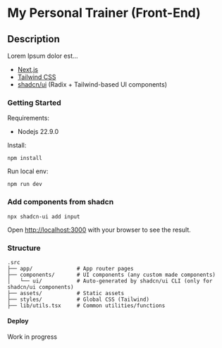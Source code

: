 # My Personal Trainer (Front-End)

## Description

Lorem Ipsum dolor est...


- [Next.js](https://nextjs.org/)
- [Tailwind CSS](https://tailwindcss.com/)
- [shadcn/ui](https://ui.shadcn.com/) (Radix + Tailwind-based UI components)

### Getting Started

Requirements:
- Nodejs 22.9.0

Install:

```
npm install
```
Run local env:
```
npm run dev
```

### Add components from shadcn

```
npx shadcn-ui add input
```


Open [http://localhost:3000](http://localhost:3000) with your browser to see the result.

### Structure

```
.src
├── app/              # App router pages
├── components/       # UI components (any custom made components)
│   └── ui/           # Auto-generated by shadcn/ui CLI (only for shadcn/ui components)
├── assets/           # Static assets
├── styles/           # Global CSS (Tailwind)
├── lib/utils.tsx     # Common utilities/functions
```



#### Deploy

Work in progress

